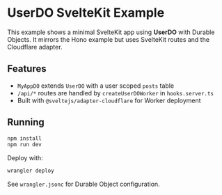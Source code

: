 # UserDO SvelteKit Example

This example shows a minimal SvelteKit app using **UserDO** with Durable Objects. It mirrors the Hono example but uses SvelteKit routes and the Cloudflare adapter.

## Features

- `MyAppDO` extends `UserDO` with a user scoped `posts` table
- `/api/*` routes are handled by `createUserDOWorker` in `hooks.server.ts`
- Built with `@sveltejs/adapter-cloudflare` for Worker deployment

## Running

```bash
npm install
npm run dev
```

Deploy with:

```bash
wrangler deploy
```

See `wrangler.jsonc` for Durable Object configuration.
